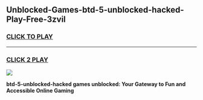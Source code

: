 
## Unblocked-Games-btd-5-unblocked-hacked-Play-Free-3zvil
<h3>
<a href="https://premium76.site?title=btd-5-unblocked-hacked&ref=19M">CLICK TO PLAY</a></h3>
<hr>

<h3>
<a href="https://premium76.site?title=btd-5-unblocked-hacked&ref=19M">CLICK 2 PLAY</a>
  
</h3>

<a href="https://premium76.site?title=btd-5-unblocked-hacked&ref=19M"><img src="https://clearcache.store/games.png"></a>


**btd-5-unblocked-hacked games unblocked: Your Gateway to Fun and Accessible Online Gaming**

